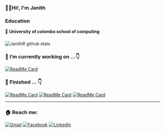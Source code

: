 ### 👨‍💻Hi!,  I'm Janith

### Education

📍 **University of colombo school of computing**
###
![JanithR github stats](https://github-readme-stats.vercel.app/api?username=janithrenuka&show_icons=true&theme=radical)

### 🔭 I’m currently working on ...👇

[![ReadMe Card](https://github-readme-stats.vercel.app/api/pin/?username=janithrenuka&repo=IMS_system&theme=react)](https://github.com/UCSC-group17-secondyear/IMS_system)

### 🏁 Finished ... 👇
[![ReadMe Card](https://github-readme-stats.vercel.app/api/pin/?username=janithrenuka&repo=ci-bootstrap-website&theme=react)](https://github.com/janithrenuka/ci-bootstrap-website) 
[![ReadMe Card](https://github-readme-stats.vercel.app/api/pin/?username=janithrenuka&repo=Knapsack-Wine-Problem&theme=radical)](https://github.com/janithrenuka/Knapsack-Wine-Problem) 
[![ReadMe Card](https://github-readme-stats.vercel.app/api/pin/?username=janithrenuka&repo=simple-new-year-countdown&theme=radical)](https://github.com/janithrenuka/simple-new-year-countdown) 

------------

<!--##<summary>:zap: <b>Most used Languages</summary>
##<p>&nbsp;<img align="left" alt="Janith's GitHub Top Languages" src="https://github-readme-stats.vercel.app/api/top-langs/?username=janithrenuka" /></p>-->

### 🏠 Reach me:
[![Gmail](https://img.shields.io/badge/gmail-D14836?&style=for-the-badge&logo=gmail&logoColor=white)](mailto:janithrenuka31@gmail.com)
[![Facebook](https://img.shields.io/badge/facebook-%231877F2.svg?&style=for-the-badge&logo=facebook&logoColor=white)](https://www.facebook.com/janith.renuka)
[![LinkedIn](https://img.shields.io/badge/linkedin-%230077B5.svg?&style=for-the-badge&logo=linkedin&logoColor=white)](https://www.linkedin.com/in/janith-renuka)
